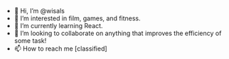 - 👋 Hi, I’m @wisals
- 👀 I’m interested in film, games, and fitness.
- 🌱 I’m currently learning React.
- 💞️ I’m looking to collaborate on anything that improves the efficiency of some task!
- 📫 How to reach me \[classified\]

<!---
wisals/wisals is a ✨ special ✨ repository because its `README.md` (this file) appears on your GitHub profile.
You can click the Preview link to take a look at your changes.
--->
